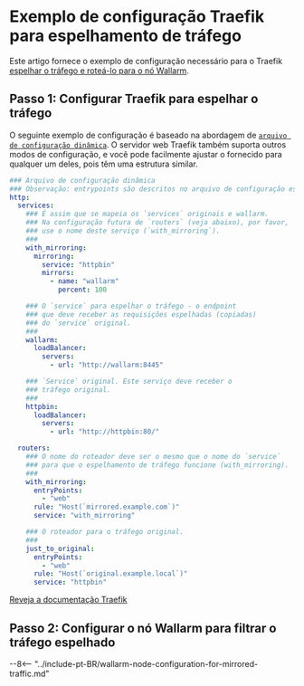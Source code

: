 # Exemplo de configuração Traefik para espelhamento de tráfego

Este artigo fornece o exemplo de configuração necessário para o Traefik [espelhar o tráfego e roteá-lo para o nó Wallarm](overview.md).

## Passo 1: Configurar Traefik para espelhar o tráfego

O seguinte exemplo de configuração é baseado na abordagem de [`arquivo de configuração dinâmica`](https://doc.traefik.io/traefik/reference/dynamic-configuration/file/). O servidor web Traefik também suporta outros modos de configuração, e você pode facilmente ajustar o fornecido para qualquer um deles, pois têm uma estrutura similar.

```yaml
### Arquivo de configuração dinâmica
### Observação: entrypoints são descritos no arquivo de configuração estática
http:
  services:
    ### É assim que se mapeia os `services` originais e wallarm.
    ### Na configuração futura de `routers` (veja abaixo), por favor,
    ### use o nome deste serviço (`with_mirroring`).
    ###
    with_mirroring:
      mirroring:
        service: "httpbin"
        mirrors:
          - name: "wallarm"
            percent: 100

    ### O `service` para espelhar o tráfego - o endpoint
    ### que deve receber as requisições espelhadas (copiadas)
    ### do `service` original.
    ###
    wallarm:
      loadBalancer:
        servers:
          - url: "http://wallarm:8445"

    ### `Service` original. Este serviço deve receber o
    ### tráfego original.
    ###
    httpbin:
      loadBalancer:
        servers:
          - url: "http://httpbin:80/"

  routers:
    ### O nome do roteador deve ser o mesmo que o nome do `service`
    ### para que o espelhamento de tráfego funcione (with_mirroring).
    ###
    with_mirroring:
      entryPoints:
        - "web"
      rule: "Host(`mirrored.example.com`)"
      service: "with_mirroring"

    ### O roteador para o tráfego original.
    ###
    just_to_original:
      entryPoints:
        - "web"
      rule: "Host(`original.example.local`)"
      service: "httpbin"
```

[Reveja a documentação Traefik](https://doc.traefik.io/traefik/routing/services/#mirroring-service)

## Passo 2: Configurar o nó Wallarm para filtrar o tráfego espelhado

--8<-- "../include-pt-BR/wallarm-node-configuration-for-mirrored-traffic.md"